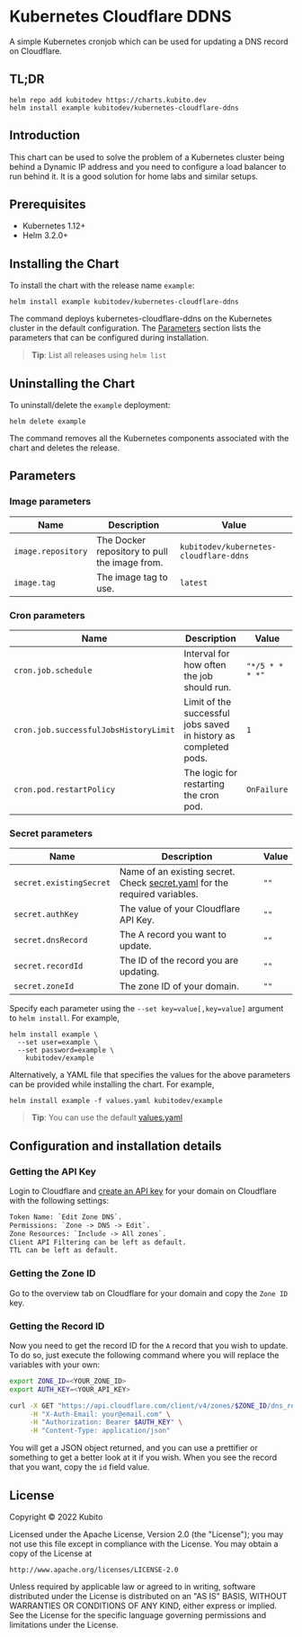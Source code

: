 # Kubernetes Cloudflare DDNS

A simple Kubernetes cronjob which can be used for updating a DNS record on Cloudflare.

## TL;DR

```console
helm repo add kubitodev https://charts.kubito.dev
helm install example kubitodev/kubernetes-cloudflare-ddns
```

## Introduction

This chart can be used to solve the problem of a Kubernetes cluster being behind a Dynamic IP address and you need to configure a load balancer to run behind it. It is a good solution for home labs and similar setups.

## Prerequisites

- Kubernetes 1.12+
- Helm 3.2.0+

## Installing the Chart

To install the chart with the release name `example`:

```console
helm install example kubitodev/kubernetes-cloudflare-ddns
```

The command deploys kubernetes-cloudflare-ddns on the Kubernetes cluster in the default configuration. The [Parameters](#parameters) section lists the parameters that can be configured during installation.

> **Tip**: List all releases using `helm list`

## Uninstalling the Chart

To uninstall/delete the `example` deployment:

```console
helm delete example
```

The command removes all the Kubernetes components associated with the chart and deletes the release.

## Parameters

### Image parameters

| Name               | Description                                   | Value                                  |
| ------------------ | --------------------------------------------- | -------------------------------------- |
| `image.repository` | The Docker repository to pull the image from. | `kubitodev/kubernetes-cloudflare-ddns` |
| `image.tag`        | The image tag to use.                         | `latest`                               |


### Cron parameters

| Name                                  | Description                                                      | Value           |
| ------------------------------------- | ---------------------------------------------------------------- | --------------- |
| `cron.job.schedule`                   | Interval for how often the job should run.                       | `"*/5 * * * *"` |
| `cron.job.successfulJobsHistoryLimit` | Limit of the successful jobs saved in history as completed pods. | `1`             |
| `cron.pod.restartPolicy`              | The logic for restarting the cron pod.                           | `OnFailure`     |


### Secret parameters

| Name                    | Description                                                                                                                                                                                | Value |
| ----------------------- | ------------------------------------------------------------------------------------------------------------------------------------------------------------------------------------------ | ----- |
| `secret.existingSecret` | Name of an existing secret. Check [secret.yaml](https://artifacthub.io/packages/helm/kubitodev/kubernetes-cloudflare-ddns?modal=template&template=secret.yaml) for the required variables. | `""`  |
| `secret.authKey`        | The value of your Cloudflare API Key.                                                                                                                                                      | `""`  |
| `secret.dnsRecord`      | The A record you want to update.                                                                                                                                                           | `""`  |
| `secret.recordId`       | The ID of the record you are updating.                                                                                                                                                     | `""`  |
| `secret.zoneId`         | The zone ID of your domain.                                                                                                                                                                | `""`  |


Specify each parameter using the `--set key=value[,key=value]` argument to `helm install`. For example,

```console
helm install example \
  --set user=example \
  --set password=example \
    kubitodev/example
```

Alternatively, a YAML file that specifies the values for the above parameters can be provided while installing the chart. For example,

```console
helm install example -f values.yaml kubitodev/example
```

> **Tip**: You can use the default [values.yaml](values.yaml)

## Configuration and installation details

### Getting the API Key

Login to Cloudflare and [create an API key](https://dash.cloudflare.com/profile/api-tokens) for your domain on Cloudflare with the following settings:

```txt
Token Name: `Edit Zone DNS`.
Permissions: `Zone -> DNS -> Edit`.
Zone Resources: `Include -> All zones`.
Client API Filtering can be left as default.
TTL can be left as default.
```

### Getting the Zone ID

Go to the overview tab on Cloudflare for your domain and copy the `Zone ID` key.

### Getting the Record ID

Now you need to get the record ID for the `A` record that you wish to update. To do so, just execute the following command where you will replace the variables with your own:

```bash
export ZONE_ID=<YOUR_ZONE_ID>
export AUTH_KEY=<YOUR_API_KEY>

curl -X GET "https://api.cloudflare.com/client/v4/zones/$ZONE_ID/dns_records?type=A" \
     -H "X-Auth-Email: your@email.com" \
     -H "Authorization: Bearer $AUTH_KEY" \
     -H "Content-Type: application/json"
```

You will get a JSON object returned, and you can use a prettifier or something to get a better look at it if you wish. When you see the record that you want, copy the `id` field value.

## License

Copyright &copy; 2022 Kubito

Licensed under the Apache License, Version 2.0 (the "License");
you may not use this file except in compliance with the License.
You may obtain a copy of the License at

    http://www.apache.org/licenses/LICENSE-2.0

Unless required by applicable law or agreed to in writing, software
distributed under the License is distributed on an "AS IS" BASIS,
WITHOUT WARRANTIES OR CONDITIONS OF ANY KIND, either express or implied.
See the License for the specific language governing permissions and
limitations under the License.
